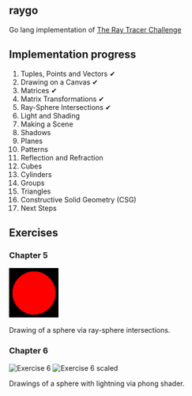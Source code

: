 ## raygo

Go lang implementation of [The Ray Tracer Challenge](http://raytracerchallenge.com/)

## Implementation progress

1. Tuples, Points and Vectors ✔
2. Drawing on a Canvas ✔
3. Matrices ✔
4. Matrix Transformations ✔
5. Ray-Sphere Intersections ✔
6. Light and Shading
7. Making a Scene
8. Shadows
9. Planes
10. Patterns
11. Reflection and Refraction
12. Cubes
13. Cylinders
14. Groups
15. Triangles
16. Constructive Solid Geometry (CSG)
17. Next Steps

## Exercises

### Chapter 5
![Exercise 5](examples/chapter5.png)

Drawing of a sphere via ray-sphere intersections.

### Chapter 6
![Exercise 6](exercises/exercise_chapter6.png)
![Exercise 6 scaled](exercises/exercise_chapter6_scaled.png)

Drawings of a sphere with lightning via phong shader.